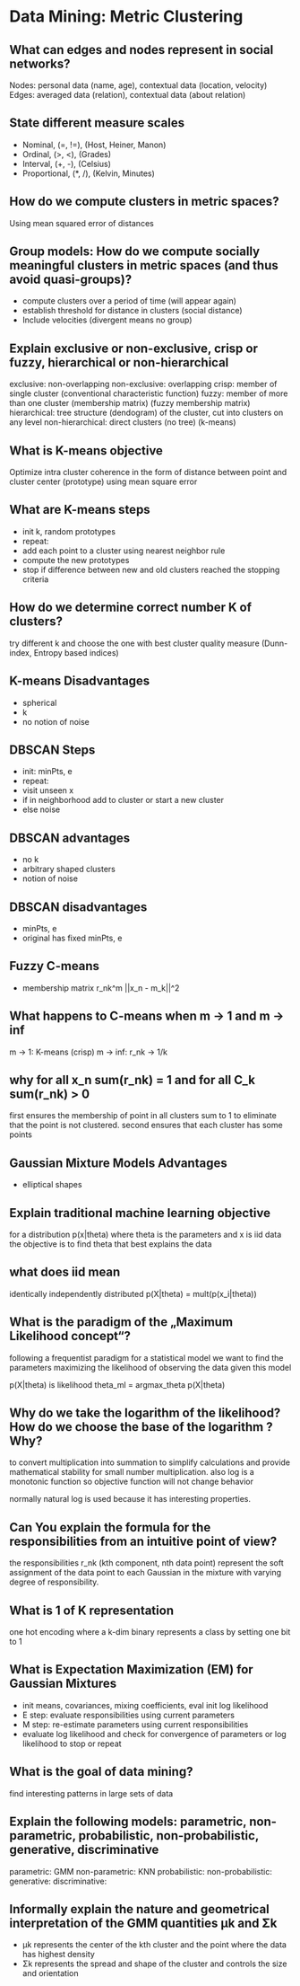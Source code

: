 # Data Mining: Metric Clustering

## What can edges and nodes represent in social networks?

Nodes: personal data (name, age), contextual data (location, velocity)
Edges: averaged data (relation), contextual data (about relation)

## State different measure scales

- Nominal, (=, !=), (Host, Heiner, Manon)
- Ordinal, (>, <), (Grades)
- Interval, (+, -), (Celsius)
- Proportional, (*, /), (Kelvin, Minutes)

## How do we compute clusters in metric spaces?

Using mean squared error of distances

## Group models: How do we compute socially meaningful clusters in metric spaces (and thus avoid quasi-groups)?

- compute clusters over a period of time (will appear again)
- establish threshold for distance in clusters (social distance)
- Include velocities (divergent means no group)

## Explain exclusive or non-exclusive, crisp or fuzzy, hierarchical or non-hierarchical

exclusive: non-overlapping
non-exclusive: overlapping
crisp: member of single cluster (conventional characteristic function)
fuzzy: member of more than one cluster (membership matrix) (fuzzy membership matrix)
hierarchical: tree structure (dendogram) of the cluster, cut into clusters on any level
non-hierarchical: direct clusters (no tree) (k-means)

## What is K-means objective

Optimize intra cluster coherence in the form of distance between point and cluster center (prototype) using mean square error

## What are K-means steps

- init k, random prototypes
- repeat:
 - add each point to a cluster using nearest neighbor rule
 - compute the new prototypes
 - stop if difference between new and old clusters reached the stopping criteria

## How do we determine correct number K of clusters?

try different k and choose the one with best cluster quality measure (Dunn-index, Entropy based indices)

## K-means Disadvantages

- spherical
- k
- no notion of noise

## DBSCAN Steps

- init: minPts, e
- repeat:
 - visit unseen x
  - if in neighborhood add to cluster or start a new cluster
  - else noise

## DBSCAN advantages

- no k
- arbitrary shaped clusters
- notion of noise

## DBSCAN disadvantages

- minPts, e
- original has fixed minPts, e

## Fuzzy C-means

- membership matrix
r_nk^m ||x_n - m_k||^2

## What happens to C-means when m -> 1 and m -> inf

m -> 1: K-means (crisp)
m -> inf: r_nk -> 1/k 

## why for all x_n sum(r_nk) = 1 and for all C_k sum(r_nk) > 0

first ensures the membership of point in all clusters sum to 1 to eliminate that the point is not clustered. second ensures that each cluster has some points

## Gaussian Mixture Models Advantages

- elliptical shapes

## Explain traditional machine learning objective

for a distribution p(x|theta) where theta is the parameters and x is iid data the objective is to find theta that best explains the data

## what does iid mean

identically independently distributed p(X|theta) = mult(p(x_i|theta))

## What is the paradigm of the „Maximum Likelihood concept“?

following a frequentist paradigm for a statistical model we want to find the parameters maximizing the likelihood of observing the data given this model

p(X|theta) is likelihood
theta_ml = argmax_theta p(X|theta)

## Why do we take the logarithm of the likelihood? How do we choose the base of the logarithm ? Why?

to convert multiplication into summation to simplify calculations and provide mathematical stability for small number multiplication. also log is a monotonic function so objective function will not change behavior

normally natural log is used because it has interesting properties.

## Can You explain the formula for the responsibilities from an intuitive point of view?

the responsibilities r_nk (kth component, nth data point) represent the soft assignment of the data point to each Gaussian in the mixture with varying degree of responsibility.

## What is 1 of K representation

one hot encoding where a k-dim binary represents a class by setting one bit to 1

## What is Expectation Maximization (EM) for Gaussian Mixtures

- init means, covariances, mixing coefficients, eval init log likelihood
- E step: evaluate responsibilities using current parameters
- M step: re-estimate parameters using current responsibilities
- evaluate log likelihood and check for convergence of parameters or log likelihood to stop or repeat

## What is the goal of data mining?

find interesting patterns in large sets of data

## Explain the following models: parametric, non-parametric, probabilistic, non-probabilistic, generative, discriminative

parametric: GMM
non-parametric: KNN
probabilistic:
non-probabilistic:
generative:
discriminative:

## Informally explain the nature and geometrical interpretation of the GMM quantities μk and Σk

- μk represents the center of the kth cluster and the point where the data has highest density
- Σk represents the spread and shape of the cluster and controls the size and orientation
